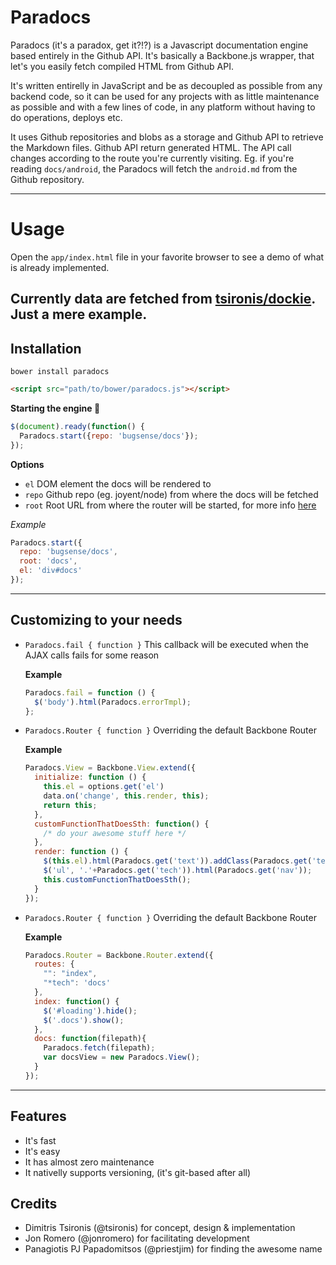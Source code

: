 # Paradocs

Paradocs (it's a paradox, get it?!?) is a Javascript documentation engine based entirely in the Github API. It's basically a Backbone.js wrapper, that let's you easily fetch compiled HTML from Github API.

It's written entirelly in JavaScript and be as decoupled as possible from any backend code, so it can be used for any projects with as little maintenance as possible and with a few lines of code, in any platform without having to do operations, deploys etc.

It uses Github repositories and blobs as a storage and Github API to retrieve the Markdown files. Github API return generated HTML. The API call changes according to the route you're currently visiting. Eg. if you're reading ```docs/android```, the Paradocs will fetch the ```android.md``` from the Github repository.

----
# Usage

Open the ```app/index.html``` file in your favorite browser to see a demo of what is already implemented.

Currently data are fetched from [tsironis/dockie](https://github.com/bugsense/docs). Just a mere example.
----

## Installation

```bower install paradocs```

```html
<script src="path/to/bower/paradocs.js"></script>
```

**Starting the engine :train:**
```js
$(document).ready(function() {
  Paradocs.start({repo: 'bugsense/docs'});
});
```

**Options**

*   ```el```
    DOM element the docs will be rendered to
*   ```repo```
    Github repo (eg. joyent/node) from where the docs will be fetched
*   ```root```
    Root URL from where the router will be started, for more info [here](http://backbonejs.org/#History-start)

*Example*

```js
Paradocs.start({
  repo: 'bugsense/docs',
  root: 'docs',
  el: 'div#docs'
});
```

----

## Customizing to your needs

*   ```Paradocs.fail { function }```
    This callback will be executed when the AJAX calls fails for some reason

    **Example**

    ```js
    Paradocs.fail = function () {
      $('body').html(Paradocs.errorTmpl);
    };
    ```

*   ```Paradocs.Router { function }```
    Overriding the default Backbone Router

    **Example**

    ```js
    Paradocs.View = Backbone.View.extend({
      initialize: function () {
        this.el = options.get('el')
        data.on('change', this.render, this);
        return this;
      },
      customFunctionThatDoesSth: function() {
        /* do your awesome stuff here */
      },
      render: function () {
        $(this.el).html(Paradocs.get('text')).addClass(Paradocs.get('tech'));
        $('ul', '.'+Paradocs.get('tech')).html(Paradocs.get('nav'));
        this.customFunctionThatDoesSth();
      }
    });
    ```

*   ```Paradocs.Router { function }```
    Overriding the default Backbone Router

    **Example**

    ```js
    Paradocs.Router = Backbone.Router.extend({
      routes: {
        "": "index",
        "*tech": 'docs'
      },
      index: function() {
        $('#loading').hide();
        $('.docs').show();
      },
      docs: function(filepath){
        Paradocs.fetch(filepath);
        var docsView = new Paradocs.View();
      }
    });
    ```

----

## Features

* It's fast
* It's easy
* It has almost zero maintenance
* It nativelly supports versioning, (it's git-based after all)

## Credits

* Dimitris Tsironis (@tsironis) for concept, design & implementation
* Jon Romero (@jonromero) for facilitating development
* Panagiotis PJ Papadomitsos (@priestjim) for finding the awesome name
